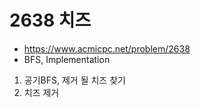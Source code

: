 # 2638 치즈

- https://www.acmicpc.net/problem/2638
- BFS, Implementation
1. 공기BFS, 제거 될 치즈 찾기
2. 치즈 제거
